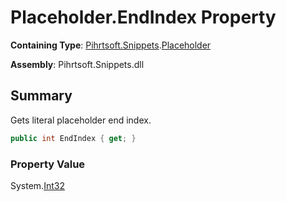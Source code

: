 # Placeholder\.EndIndex Property

**Containing Type**: [Pihrtsoft.Snippets](../../README.md)\.[Placeholder](../README.md)

**Assembly**: Pihrtsoft\.Snippets\.dll

## Summary

Gets literal placeholder end index\.

```csharp
public int EndIndex { get; }
```

### Property Value

System\.[Int32](https://docs.microsoft.com/en-us/dotnet/api/system.int32)

